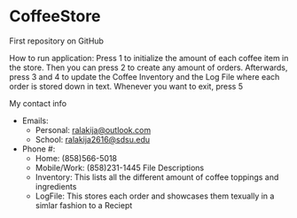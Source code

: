 # CoffeeStore
First repository on GitHub

How to run application: Press 1 to initialize the amount of each coffee item in the store. Then you can press 2 to create any amount of orders. Afterwards, press 3 and 4 to update the Coffee Inventory and the Log File where each order is stored down in text. Whenever you want to exit, press 5

My contact info
- Emails:
  - Personal: ralakija@outlook.com
  - School: ralakija2616@sdsu.edu
- Phone #:
  - Home: (858)566-5018
  - Mobile/Work: (858)231-1445
  File Descriptions
  - Inventory: This lists all the different amount of coffee toppings and ingredients
  - LogFile: This stores each order and showcases them texually in a simlar fashion to a Reciept
